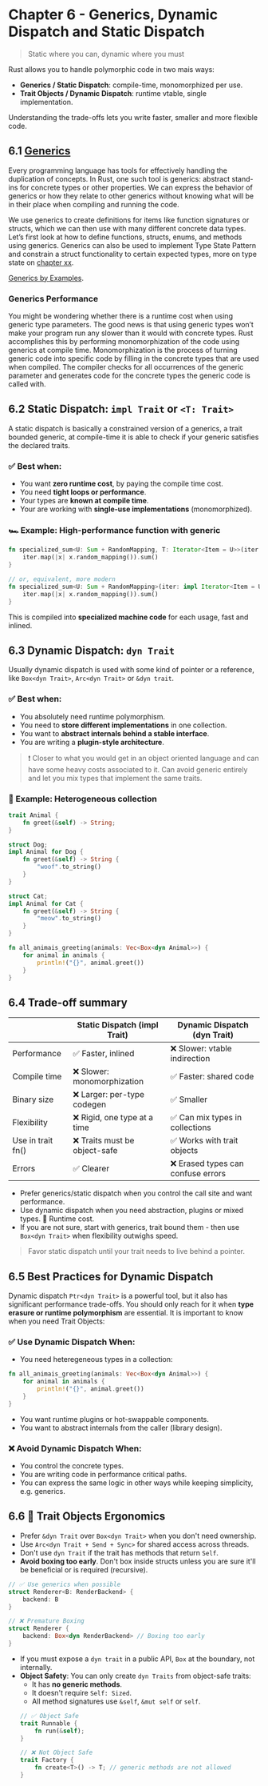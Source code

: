 # Chapter 6 - Generics, Dynamic Dispatch and Static Dispatch

> Static where you can, dynamic where you must

Rust allows you to handle polymorphic code in two mais ways:
* **Generics / Static Dispatch**: compile-time, monomorphized per use.
* **Trait Objects / Dynamic Dispatch**: runtime vtable, single implementation.

Understanding the trade-offs lets you write faster, smaller and more flexible code.

## 6.1 [Generics](https://doc.rust-lang.org/book/ch10-00-generics.html)

Every programming language has tools for effectively handling the duplication of concepts. In Rust, one such tool is generics: abstract stand-ins for concrete types or other properties. We can express the behavior of generics or how they relate to other generics without knowing what will be in their place when compiling and running the code. 

We use generics to create definitions for items like function signatures or structs, which we can then use with many different concrete data types. Let’s first look at how to define functions, structs, enums, and methods using generics. Generics can also be used to implement Type State Pattern and constrain a struct functionality to certain expected types, more on type state on [chapter xx](chapter_xx.md).

[Generics by Examples](https://doc.rust-lang.org/rust-by-example/generics.html).

### Generics Performance

You might be wondering whether there is a runtime cost when using generic type parameters. The good news is that using generic types won’t make your program run any slower than it would with concrete types. Rust accomplishes this by performing monomorphization of the code using generics at compile time. Monomorphization is the process of turning generic code into specific code by filling in the concrete types that are used when compiled. The compiler checks for all occurrences of the generic parameter and generates code for the concrete types the generic code is called with.

## 6.2 Static Dispatch: `impl Trait` or `<T: Trait>`

A static dispatch is basically a constrained version of a generics, a trait bounded generic, at compile-time it is able to check if your generic satisfies the declared traits.

### ✅  Best when:
* You want **zero runtime cost**, by paying the compile time cost.
* You need **tight loops or performance**.
* Your types are **known at compile time**.
* Your are working with **single-use implementations** (monomorphized).

### 🏎️ Example: High-performance function with generic
```rust
fn specialized_sum<U: Sum + RandomMapping, T: Iterator<Item = U>>(iter: T) -> U {
    iter.map(|x| x.random_mapping()).sum()
}

// or, equivalent, more modern
fn specialized_sum<U: Sum + RandomMapping>(iter: impl Iterator<Item = U>) -> U {
    iter.map(|x| x.random_mapping()).sum()
}
```

This is compiled into **specialized machine code** for each usage, fast and inlined.

## 6.3 Dynamic Dispatch: `dyn Trait`

Usually dynamic dispatch is used with some kind of pointer or a reference, like `Box<dyn Trait>`, `Arc<dyn Trait>` or `&dyn trait`.

### ✅  Best when:
* You absolutely need runtime polymorphism.
* You need to **store different implementations** in one collection.
* You want to **abstract internals behind a stable interface**.
* You are writing a **plugin-style architecture**.

> ❗ Closer to what you would get in an object oriented language and can have some heavy costs associated to it. Can avoid generic entirely and let you mix types that implement the same traits.

### 🚚 Example: Heterogeneous collection

```rust
trait Animal {
    fn greet(&self) -> String;
}

struct Dog;
impl Animal for Dog {
    fn greet(&self) -> String {
        "woof".to_string()
    }
}

struct Cat;
impl Animal for Cat {
    fn greet(&self) -> String {
        "meow".to_string()
    }
}

fn all_animais_greeting(animals: Vec<Box<dyn Animal>>) {
    for animal in animals {
        println!("{}", animal.greet())
    }
}
```

## 6.4 Trade-off summary

|                   	| Static Dispatch (impl Trait) 	|    Dynamic Dispatch (dyn Trait)   	|
|-------------------	|------------------------------	|---------------------------------- 	|
| Performance       	| ✅ Faster, inlined            	| ❌ Slower: vtable indirection         |
| Compile time      	| ❌ Slower: monomorphization   	| ✅ Faster: shared code                |
| Binary size       	| ❌ Larger: per-type codegen   	| ✅ Smaller                            |
| Flexibility       	| ❌ Rigid, one type at a time  	| ✅ Can mix types in collections       |
| Use in trait fn() 	| ❌ Traits must be object-safe 	| ✅ Works with trait objects           |
| Errors            	| ✅ Clearer                    	| ❌ Erased types can confuse errors    |

* Prefer generics/static dispatch when you control the call site and want performance.
* Use dynamic dispatch when you need abstraction, plugins or mixed types. 🚨 Runtime cost.
* If you are not sure, start with generics, trait bound them - then use `Box<dyn Trait>` when flexibility outwighs speed.

> Favor static dispatch until your trait needs to live behind a pointer.

## 6.5 Best Practices for Dynamic Dispatch

Dynamic dispatch `Ptr<dyn Trait>` is a powerful tool, but it also has significant performance trade-offs. You should only reach for it when **type erasure or runtime polymorphism** are essential. It is important to know when you need Trait Objects:

### ✅ Use Dynamic Dispatch When:

* You need heteregeneous types in a collection:
```rust
fn all_animais_greeting(animals: Vec<Box<dyn Animal>>) {
    for animal in animals {
        println!("{}", animal.greet())
    }
}
```

* You want runtime plugins or hot-swappable components.
* You want to abstract internals from the caller (library design).


### ❌ Avoid Dynamic Dispatch When:

* You control the concrete types.
* You are writing code in performance critical paths.
* You can express the same logic in other ways while keeping simplicity, e.g. generics.

## 6.6 🚨 Trait Objects Ergonomics

* Prefer `&dyn Trait` over `Box<dyn Trait>` when you don't need ownership.
* Use `Arc<dyn Trait + Send + Sync>` for shared access across threads.
* Don't use `dyn Trait` if the trait has methods that return `Self`.
* **Avoid boxing too early**. Don't box inside structs unless you are sure it'll be beneficial or is required (recursive).
```rust
// ✅ Use generics when possible
struct Renderer<B: RenderBackend> {
    backend: B
}

// ❌ Premature Boxing
struct Renderer {
    backend: Box<dyn RenderBackend> // Boxing too early
}
```
* If you must expose a `dyn trait` in a public API, `Box` at the boundary, not internally.
* **Object Safety**: You can only create `dyn Traits` from object-safe traits:
    * It has **no generic methods**.
    * It doesn't require `Self: Sized`.
    * All method signatures use `&self`, `&mut self` or `self`.
    ```rust
    // ✅ Object Safe
    trait Runnable {
        fn run(&self);
    }

    // ❌ Not Object Safe
    trait Factory {
        fn create<T>() -> T; // generic methods are not allowed
    }
    ```